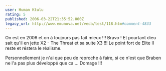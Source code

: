 ```yaml
---
user: Human Ktulu
rating: 5
published: 2006-03-22T21:35:52.000Z
legacy_url: http://www.emunova.net/veda/test/118.htm#comment-4833
---
```

On est en 2006 et on à toujours pas fait mieux !!! Bravo !
Et pourtant dieu sait qu'il en jette X2 - The Threat et sa suite X3 !!! Le point fort de Elite II reste et réstera le réalisme.

Personnellement je n'ai que peu de reproche à faire, si ce n'est que Braben ne l'a pas plus développé que ca ... Domage !!!